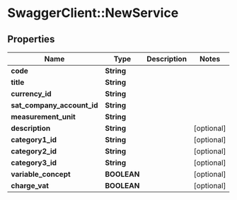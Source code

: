 # SwaggerClient::NewService

## Properties
Name | Type | Description | Notes
------------ | ------------- | ------------- | -------------
**code** | **String** |  | 
**title** | **String** |  | 
**currency_id** | **String** |  | 
**sat_company_account_id** | **String** |  | 
**measurement_unit** | **String** |  | 
**description** | **String** |  | [optional] 
**category1_id** | **String** |  | [optional] 
**category2_id** | **String** |  | [optional] 
**category3_id** | **String** |  | [optional] 
**variable_concept** | **BOOLEAN** |  | [optional] 
**charge_vat** | **BOOLEAN** |  | [optional] 


